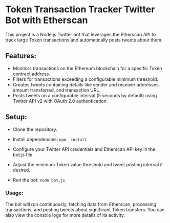 #  Token Transaction Tracker Twitter Bot with Etherscan 
This project is a Node.js Twitter bot that leverages the Etherscan API to track large Token transactions and automatically posts tweets about them.

## Features:
- Monitors transactions on the Ethereum blockchain for a specific Token contract address.
- Filters for transactions exceeding a configurable minimum threshold.
- Creates tweets containing details like sender and receiver addresses, amount transferred, and transaction URL.
- Posts tweets on a configurable interval (5 seconds by default) using Twitter API v2 with OAuth 2.0 authentication.

## Setup:
- Clone the repository.

- Install dependencies: 
    `npm  install`

- Configure your Twitter API credentials and Etherscan API key in the bot.js file.
- Adjust the minimum Token value threshold and tweet posting interval if desired.
- Run the bot: `node bot.js`


### Usage:
The bot will run continuously, fetching data from Etherscan, processing transactions, and posting tweets about significant Token transfers. You can also view the console logs for more details of its activity.